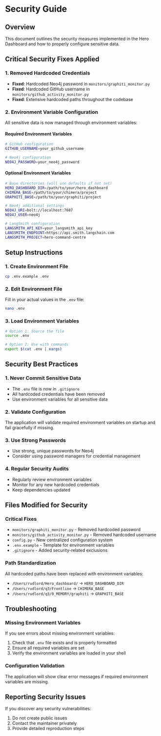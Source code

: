 # Security Guide

## Overview
This document outlines the security measures implemented in the Hero Dashboard and how to properly configure sensitive data.

## Critical Security Fixes Applied

### 1. Removed Hardcoded Credentials
- **Fixed**: Hardcoded Neo4j password in `monitors/graphiti_monitor.py`
- **Fixed**: Hardcoded GitHub username in `monitors/github_activity_monitor.py`
- **Fixed**: Extensive hardcoded paths throughout the codebase

### 2. Environment Variable Configuration
All sensitive data is now managed through environment variables:

#### Required Environment Variables
```bash
# GitHub configuration
GITHUB_USERNAME=your_github_username

# Neo4j configuration  
NEO4J_PASSWORD=your_neo4j_password
```

#### Optional Environment Variables
```bash
# Base directories (will use defaults if not set)
HERO_DASHBOARD_DIR=/path/to/your/hero_dashboard
CHIMERA_BASE=/path/to/your/chimera/project
GRAPHITI_BASE=/path/to/your/graphiti/project

# Neo4j additional settings
NEO4J_URI=bolt://localhost:7687
NEO4J_USER=neo4j

# LangSmith configuration
LANGSMITH_API_KEY=your_langsmith_api_key
LANGSMITH_ENDPOINT=https://api.smith.langchain.com
LANGSMITH_PROJECT=hero-command-centre
```

## Setup Instructions

### 1. Create Environment File
```bash
cp .env.example .env
```

### 2. Edit Environment File
Fill in your actual values in the `.env` file:
```bash
nano .env
```

### 3. Load Environment Variables
```bash
# Option 1: Source the file
source .env

# Option 2: Use with commands
export $(cat .env | xargs)
```

## Security Best Practices

### 1. Never Commit Sensitive Data
- The `.env` file is now in `.gitignore`
- All hardcoded credentials have been removed
- Use environment variables for all sensitive data

### 2. Validate Configuration
The application will validate required environment variables on startup and fail gracefully if missing.

### 3. Use Strong Passwords
- Use strong, unique passwords for Neo4j
- Consider using password managers for credential management

### 4. Regular Security Audits
- Regularly review environment variables
- Monitor for any new hardcoded credentials
- Keep dependencies updated

## Files Modified for Security

### Critical Fixes
- `monitors/graphiti_monitor.py` - Removed hardcoded password
- `monitors/github_activity_monitor.py` - Removed hardcoded username
- `config.py` - New centralized configuration system
- `.env.example` - Template for environment variables
- `.gitignore` - Added security-related exclusions

### Path Standardization
All hardcoded paths have been replaced with environment variables:
- `/Users/rudlord/Hero_dashboard/` → `HERO_DASHBOARD_DIR`
- `/Users/rudlord/q3/Frontline` → `CHIMERA_BASE`
- `/Users/rudlord/q3/0_MEMORY/graphiti` → `GRAPHITI_BASE`

## Troubleshooting

### Missing Environment Variables
If you see errors about missing environment variables:
1. Check that `.env` file exists and is properly formatted
2. Ensure all required variables are set
3. Verify the environment variables are loaded in your shell

### Configuration Validation
The application will show clear error messages if required environment variables are missing.

## Reporting Security Issues
If you discover any security vulnerabilities:
1. Do not create public issues
2. Contact the maintainer privately
3. Provide detailed reproduction steps